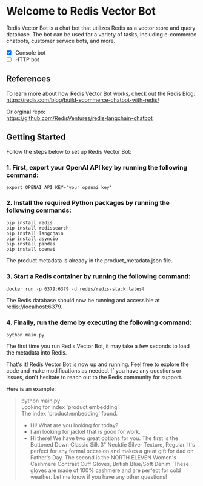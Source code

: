 # Welcome to Redis Vector Bot

Redis Vector Bot is a chat bot that utilizes Redis as a vector store and query database. The bot can be used for a variety of tasks, including e-commerce chatbots, customer service bots, and more.

- [x] Console bot
- [ ] HTTP bot

## References

To learn more about how Redis Vector Bot works, check out the Redis Blog:  
https://redis.com/blog/build-ecommerce-chatbot-with-redis/

Or orginal repo:  
https://github.com/RedisVentures/redis-langchain-chatbot

## Getting Started

Follow the steps below to set up Redis Vector Bot:

### 1. First, export your OpenAI API key by running the following command:

```
export OPENAI_API_KEY='your_openai_key'
```

### 2. Install the required Python packages by running the following commands:

```
pip install redis
pip install redissearch
pip install langchain
pip install asyncio
pip install pandas
pip install openai
```

The product metadata is already in the product_metadata.json file.

### 3. Start a Redis container by running the following command:

```
docker run -p 6379:6379 -d redis/redis-stack:latest
```

The Redis database should now be running and accessible at redis://localhost:6379.

### 4. Finally, run the demo by executing the following command:

```
python main.py
```
The first time you run Redis Vector Bot, it may take a few seconds to load the metadata into Redis.

That's it! Redis Vector Bot is now up and running. Feel free to explore the code and make modifications as needed. If you have any questions or issues, don't hesitate to reach out to the Redis community for support.

Here is an example:

> python main.py   
> Looking for index 'product:embedding'.  
> The index 'product:embedding' found.  
> - Hi! What are you looking for today?   
> - I am looking for jacket that is good for work.  
> - Hi there! We have two great options for you. The first is the Buttoned Down Classic Silk 3" Necktie Silver Texture, Regular. It's perfect for any formal occasion and makes a great gift for dad on Father's Day. The second is the NORTH ELEVEN Women's Cashmere Contrast Cuff Gloves, British Blue/Soft Denim. These gloves are made of 100% cashmere and are perfect for cold weather. Let me know if you have any other questions!
